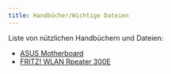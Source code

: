 ```yaml
---
title: Handbücher/Wichtige Dateien 
---
```


Liste von nützlichen Handbüchern und Dateien:

* [ASUS Motherboard](Asus_Motherboard_E7242_P8Z77-V_LK.pdf)
* [FRITZ! WLAN Rpeater 300E](Handbuch_FRITZ_WLAN_Repeater_300E.pdf)
